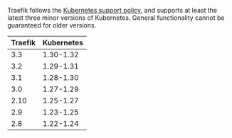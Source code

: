 Traefik follows the [Kubernetes support policy](https://kubernetes.io/releases/version-skew-policy/#supported-versions),
and supports at least the latest three minor versions of Kubernetes.
General functionality cannot be guaranteed for older versions.


| Traefik | Kubernetes  |
|---------|-------------|
| 3.3     | 1.30-1.32   |
| 3.2     | 1.29-1.31   |
| 3.1     | 1.28-1.30   |
| 3.0     | 1.27-1.29   |
| 2.10    | 1.25-1.27   |
| 2.9     | 1.23-1.25   |
| 2.8     | 1.22-1.24   |
